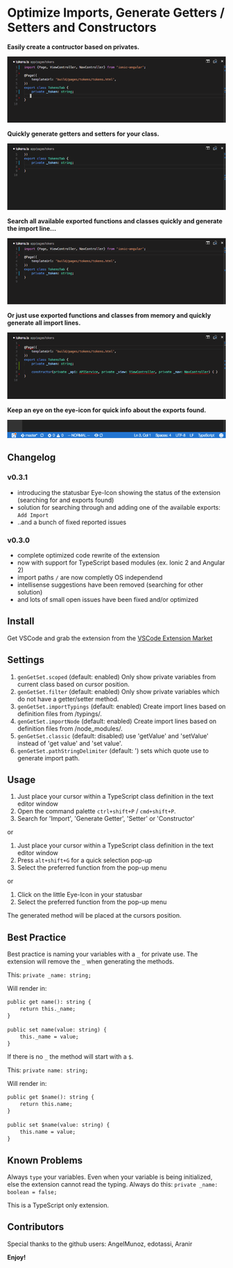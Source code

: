 # Optimize Imports, Generate Getters / Setters and Constructors

**Easily create a contructor based on privates.**

![Constructor](demo_constructor.gif)

**Quickly generate getters and setters for your class.**

![GetSet](demo_getset.gif)

**Search all available exported functions and classes quickly and generate the import line...**

![Import](demo_import.gif)

**Or just use exported functions and classes from memory and quickly generate all import lines.**

![Optimize](demo_optimize.gif)

**Keep an eye on the eye-icon for quick info about the exports found.**

![Status](demo_status.gif)


## Changelog

### v0.3.1
+ introducing the statusbar Eye-Icon showing the status of the extension (searching for and exports found)
+ solution for searching through and adding one of the available exports: `Add Import`
+ ..and a bunch of fixed reported issues

### v0.3.0
+ complete optimized code rewrite of the extension
+ now with support for TypeScript based modules (ex. Ionic 2 and Angular 2)
+ import paths `/` are now completly OS independend
+ intellisense suggestions have been removed (searching for other solution)
+ and lots of small open issues have been fixed and/or optimized

## Install
Get VSCode and grab the extension from the [VSCode Extension Market](https://marketplace.visualstudio.com/items?itemName=DSKWRK.vscode-generate-getter-setter)

## Settings

1. `genGetSet.scoped` (default: enabled) Only show private variables from current class based on cursor position.
2. `genGetSet.filter` (default: enabled) Only show private variables which do not have a getter/setter method.
3. `genGetSet.importTypings` (default: enabled) Create import lines based on definition files from /typings/.
3. `genGetSet.importNode` (default: enabled) Create import lines based on definition files from /node_modules/.
4. `genGetSet.classic` (default: disabled) use 'getValue' and 'setValue' instead of 'get value' and 'set value'.
5. `genGetSet.pathStringDelimiter` (default: ') sets which quote use to generate import path.

## Usage

1. Just place your cursor within a TypeScript class definition in the text editor window
2. Open the command palette `ctrl+shift+P` / `cmd+shift+P`.
3. Search for 'Import', 'Generate Getter', 'Setter' or 'Constructor'

or

1. Just place your cursor within a TypeScript class definition in the text editor window
2. Press `alt+shift+G` for a quick selection pop-up
3. Select the preferred function from the pop-up menu

or

1. Click on the little Eye-Icon in your statusbar
2. Select the preferred function from the pop-up menu

The generated method will be placed at the cursors position.

## Best Practice

Best practice is naming your variables with a `_` for private use.
The extension will remove the `_` when generating the methods.

This: `private _name: string;`

Will render in:
```
public get name(): string {
    return this._name;
}

public set name(value: string) {
    this._name = value;
}
```

If there is no `_` the method will start with a `$`.

This: `private name: string;`

Will render in:
```
public get $name(): string {
    return this.name;
}

public set $name(value: string) {
    this.name = value;
}
```

## Known Problems

Always `type` your variables. Even when your variable is being initialized, else the extension cannot read the typing.
Always do this: `private _name: boolean = false;`

This is a TypeScript only extension.

## Contributors
Special thanks to the github users:
AngelMunoz, edotassi, Aranir

**Enjoy!**
